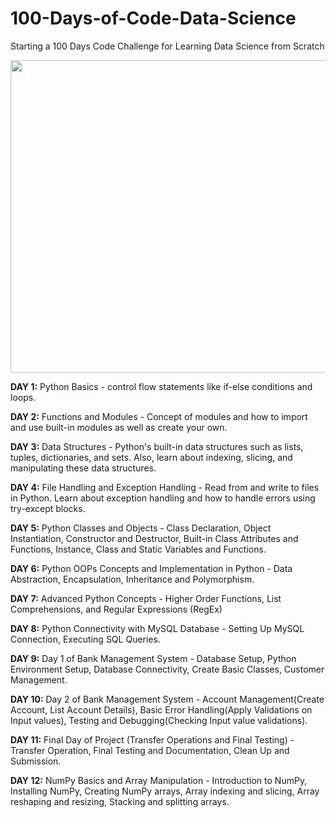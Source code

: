 # 100-Days-of-Code-Data-Science
Starting a 100 Days Code Challenge for Learning Data Science from Scratch

<img src ="https://github.com/mankarsnehal/100-Days-of-Code-Data-Science/blob/main/data%20science.avif" width ="600" height = "500">


**DAY 1:** Python Basics - control flow statements like if-else conditions and loops.

**DAY 2:** Functions and Modules - Concept of modules and how to import and use built-in modules as well as create your own.

**DAY 3:** Data Structures - Python's built-in data structures such as lists, tuples, dictionaries, and sets. Also, learn about indexing, slicing, and manipulating these data structures.

**DAY 4:** File Handling and Exception Handling - Read from and write to files in Python. Learn about exception handling and how to handle errors using try-except blocks.

**DAY 5:** Python Classes and Objects - Class Declaration, Object Instantiation, Constructor and Destructor, Built-in Class Attributes and Functions, Instance, Class and Static Variables and Functions.

**DAY 6:** Python OOPs Concepts and Implementation in Python - Data Abstraction, Encapsulation, Inheritance and Polymorphism.

**DAY 7:** Advanced Python Concepts - Higher Order Functions, List Comprehensions, and Regular Expressions (RegEx)

**DAY 8:** Python Connectivity with MySQL Database - Setting Up MySQL Connection, Executing SQL Queries.

**DAY 9:** Day 1 of Bank Management System - Database Setup, Python Environment Setup, Database Connectivity, Create Basic Classes, Customer Management.

**DAY 10:** Day 2 of Bank Management System - Account Management(Create Account, List Account Details), Basic Error Handling(Apply Validations on Input values), Testing and Debugging(Checking Input value validations).

**DAY 11:** Final Day of Project (Transfer Operations and Final Testing) - Transfer Operation, Final Testing and Documentation, Clean Up and Submission.

**DAY 12:** NumPy Basics and Array Manipulation - Introduction to NumPy, Installing NumPy, Creating NumPy arrays, Array indexing and slicing, Array reshaping and resizing, Stacking and splitting arrays.


